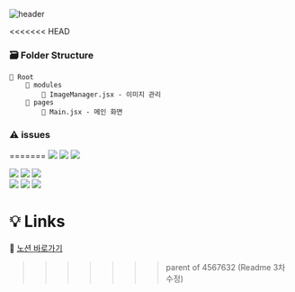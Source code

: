 ![header](https://capsule-render.vercel.app/api?type=rect&color=gradient&text=%20%20Web%20%20&fontAlign=30&fontSize=30&textBg=true&desc=React%&descAlign=60&descAlignY=50&descSize=30)

<<<<<<< HEAD
### 🗃️ Folder Structure
    📂 Root
        📂 modules
            📃 ImageManager.jsx - 이미지 관리
        📂 pages
            📃 Main.jsx - 메인 화면
### ⚠ issues
=======
  <img src="https://img.shields.io/badge/linux-FCC624?style=for-the-badge&logo=linux&logoColor=black"> 
  <img src="https://img.shields.io/badge/mysql-4479A1?style=for-the-badge&logo=mysql&logoColor=white"> 
  <img src="https://img.shields.io/badge/meta_llama_3-0467DF?style=for-the-badge&logo=meta&logoColor=white"> 
  <br>

  <img src="https://img.shields.io/badge/react-61DAFB?style=for-the-badge&logo=react&logoColor=black"> 
  <img src="https://img.shields.io/badge/react_native-61DAFB?style=for-the-badge&logo=react&logoColor=black"> 
  <img src="https://img.shields.io/badge/spring-6DB33F?style=for-the-badge&logo=spring&logoColor=white"> 
  <br>
  
  <img src="https://img.shields.io/badge/github-181717?style=for-the-badge&logo=github&logoColor=white">
  <img src="https://img.shields.io/badge/git-F05032?style=for-the-badge&logo=git&logoColor=white">  
  <a href='https://www.notion.so/ea582f54100d4384aa9473572ab7e46f'><img src="https://img.shields.io/badge/notion-000000?style=for-the-badge&logo=notion&logoColor=white"></a>
  <br>
</div>
  
# 💡 Links
🔗 [노션 바로가기](https://www.notion.so/134dbc6b2dc88080ae3df3fba85b21f8)  
>>>>>>> parent of 4567632 (Readme 3차 수정)
